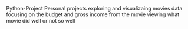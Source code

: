 Python-Project
Personal projects exploring and visualizaing movies data
focusing on the budget and gross income from the movie
viewing what movie did well or not so well
